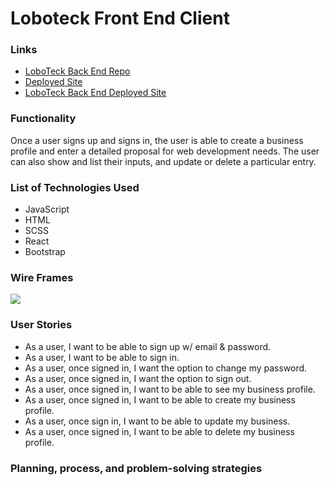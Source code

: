 # Loboteck Front End Client

### Links
- [LoboTeck Back End Repo](https://github.com/Ismaeltech/LoboTeck-Express-API)
- [Deployed Site]()
- [LoboTeck Back End Deployed Site](https://loboteck-express.herokuapp.com/)

### Functionality

Once a user signs up and signs in, the user is able to create a business profile and enter a detailed proposal for web development needs. The user can also show and list their inputs, and update or delete a particular entry.

### List of Technologies Used

- JavaScript
- HTML
- SCSS
- React
- Bootstrap

### Wire Frames

![](/images/2019/12/dev-wireframe-2.png)

### User Stories
- As a user, I want to be able to sign up w/ email & password.
- As a user, I want to be able to sign in.
- As a user, once signed in, I want the option to change my password.
- As a user, once signed in, I want the option to sign out.
- As a user, once signed in, I want to be able to see my business profile.
- As a user, once signed in, I want to be able to create my business profile.
- As a user, once sign in, I want to be able to update my business.
- As a user, once signed in, I want to be able to delete my business profile.

### Planning, process, and problem-solving strategies
